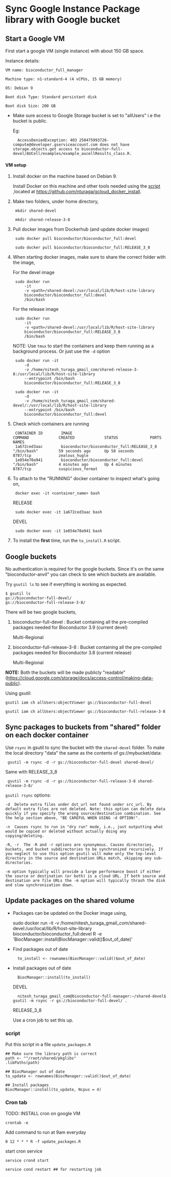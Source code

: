 # Sync Google Instance Package library with Google bucket

## Start a Google VM

First start a google VM (single instance) with about 150 GB space.

Instance details:

	VM name: bioconductor_full_manager

	Machine type: n1-standard-4 (4 vCPUs, 15 GB memory)

	OS: Debian 9

	Boot disk Type: Standard persistant disk

	Boot disk Size: 200 GB

* Make sure access to Google Storage bucket is set to "allUsers" i.e the bucket is public.

  Eg:

		AccessDeniedException: 403 250475993726-compute@developer.gserviceaccount.com does not have storage.objects.get access to bioconductor-full-devel/AUCell/examples/example_aucellResults_class.R.

#### VM setup

1. Install docker on the machine based on Debian 9.

   Install Docker on this machine and other tools needed using the
   [script](https://github.com/nturaga/gcloud_docker_install/blob/master/docker_install.sh)
   ,located at https://github.com/nturaga/gcloud_docker_install.

2. Make two folders, under home directory,

		mkdir shared-devel

		mkdir shared-release-3-8

3. Pull docker images from Dockerhub (and update docker images)

		sudo docker pull bioconductor/bioconductor_full:devel

		sudo docker pull bioconductor/bioconductor_full:RELEASE_3_8

4. When starting docker images, make sure to share the correct folder
   with the image,

   For the devel image

		sudo docker run
			-it
			-v <path>/shared-devel:/usr/local/lib/R/host-site-library
			bioconductor/bioconductor_full:devel
			/bin/bash

   For the release image

		sudo docker run
			-it
			-v <path>/shared-devel:/usr/local/lib/R/host-site-library
			bioconductor/bioconductor_full:RELEASE_3_8
			/bin/bash

   NOTE: Use `tmux` to start the containers and keep them running as a
   background process. Or just use the `-d` option

		sudo docker run -it
			-d
			-v /home/nitesh_turaga_gmail_com/shared-release-3-8:/usr/local/lib/R/host-site-library
			--entrypoint /bin/bash
			bioconductor/bioconductor_full:RELEASE_3_8

		sudo docker run -it
			-d
			-v /home/nitesh_turaga_gmail_com/shared-devel/:/usr/local/lib/R/host-site-library
			--entrypoint /bin/bash
			bioconductor/bioconductor_full:devel

5. Check which containers are running

		CONTAINER ID        IMAGE                                        COMMAND             CREATED             STATUS              PORTS               NAMES
		1a672ced3aac        bioconductor/bioconductor_full:RELEASE_3_8   "/bin/bash"         59 seconds ago      Up 58 seconds       8787/tcp            zealous_hugle
		1e854e70a941        bioconductor/bioconductor_full:devel         "/bin/bash"         4 minutes ago       Up 4 minutes        8787/tcp            suspicious_fermat

6. To attach to the "RUNNING" docker container to inspect what's going on,

		docker exec -it <container_name> bash

	RELEASE

		sudo docker exec -it 1a672ced3aac bash

	DEVEL

		sudo docker exec -it 1e854e70a941 bash

7. To install the **first** time, run the `to_install.R` script.

## Google buckets

No authentication is required for the google buckets. Since it's on
the same "bioconductor-anvil" you can check to see which buckets are
available.

Try `gsutil ls` to see if everything is working as expected.

	$ gsutil ls
	gs://bioconductor-full-devel/
	gs://bioconductor-full-release-3-8/

There will be two google buckets,

1. bioconductor-full-devel : Bucket containing all the pre-compiled packages needed for Bioconductor 3.9 (current devel)

	Multi-Regional

2. bioconductor-full-release-3-8 : Bucket containing all the pre-compiled packages needed for Bioconductor 3.8 (current release)

	Multi-Regional

**NOTE:** Both the buckets will be made publicly "readable"
(https://cloud.google.com/storage/docs/access-control/making-data-public).

Using gsutil:

	gsutil iam ch allUsers:objectViewer gs://bioconductor-full-devel

	gsutil iam ch allUsers:objectViewer gs://bioconductor-full-release-3-8

## Sync packages to buckets from "shared" folder on each docker container

Use `rsync` in gsutil to sync the bucket with the `shared-devel` folder. To make the local directory "data" the same as the contents of gs://mybucket/data:

	 gsutil -m rsync -d -r gs://bioconductor-full-devel shared-devel/

Same with RELEASE_3_8

	 gsutil -m rsync -d -r gs://bioconductor-full-release-3-8 shared-release-3-8/

`gsutil rsync` options:

	-d	Delete extra files under dst_url not found under src_url. By default extra files are not deleted. Note: this option can delete data quickly if you specify the wrong source/destination combination. See the help section above, "BE CAREFUL WHEN USING -d OPTION!".

	-n	Causes rsync to run in "dry run" mode, i.e., just outputting what would be copied or deleted without actually doing any copying/deleting.

	-R, -r	The -R and -r options are synonymous. Causes directories, buckets, and bucket subdirectories to be synchronized recursively. If you neglect to use this option gsutil will make only the top-level directory in the source and destination URLs match, skipping any sub-directories.

	-m option typically will provide a large performance boost if either the source or destination (or both) is a cloud URL. If both source and destination are file URLs the -m option will typically thrash the disk and slow synchronization down.

## Update packages on the shared volume

* Packages can be updated on the Docker image using,

	sudo docker run -it -v /home/nitesh_turaga_gmail_com/shared-devel:/usr/local/lib/R/host-site-library bioconductor/bioconductor_full:devel R -e 'BiocManager::install(BiocManager::valid()$out_of_date)'

* Find packages out of date

		to_install <- rownames(BiocManager::valid()$out_of_date)

* Install packages out of date

		BiocManager::install(to_install)

	DEVEL

		nitesh_turaga_gmail_com@bioconductor-full-manager:~/shared-devel$ gsutil -m rsync -r gs://bioconductor-full-devel/ .

	RELEASE_3_8



  Use a cron job to set this up.


### script

Put this script in a file `update_packages.R`

```{r}
## Make sure the library path is correct
path <- ""/root/shared/pkglibs"
.libPaths(path)

## BiocManager out of date
to_update <- rownames(BiocManager::valid()$out_of_date)

## Install packages
BiocManager::install(to_update, Ncpus = 4)
```


### Cron tab

TODO: INSTALL cron on google VM

```
crontab -e
```

Add command to run at 9am everyday

```
0 12 * * * R -f update_packages.R
```

start cron service

```
service crond start

service cond restart ## for restarting job
```
